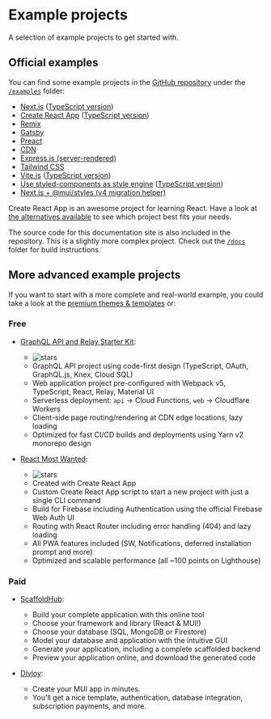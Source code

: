 # Example projects

<p class="description">A selection of example projects to get started with.</p>

## Official examples

You can find some example projects in the [GitHub repository](https://github.com/mui/material-ui) under the [`/examples`](https://github.com/mui/material-ui/tree/master/examples) folder:

<!-- #default-branch-switch -->

- [Next.js](https://github.com/mui/material-ui/tree/master/examples/material-next) ([TypeScript version](https://github.com/mui/material-ui/tree/master/examples/material-next-ts))
- [Create React App](https://github.com/mui/material-ui/tree/master/examples/material-cra) ([TypeScript version](https://github.com/mui/material-ui/tree/master/examples/material-cra-ts))
- [Remix](https://github.com/mui/material-ui/tree/master/examples/material-remix-ts)
- [Gatsby](https://github.com/mui/material-ui/tree/master/examples/material-gatsby)
- [Preact](https://github.com/mui/material-ui/tree/master/examples/material-preact)
- [CDN](https://github.com/mui/material-ui/tree/master/examples/material-via-cdn)
- [Express.js (server-rendered)](https://github.com/mui/material-ui/tree/master/examples/material-express-ssr)
- [Tailwind CSS](https://github.com/mui/material-ui/tree/master/examples/material-cra-tailwind-ts)
- [Vite.js](https://github.com/mui/material-ui/tree/master/examples/material-vite) ([TypeScript version](https://github.com/mui/material-ui/tree/master/examples/material-vite-ts))
- [Use styled-components as style engine](https://github.com/mui/material-ui/tree/master/examples/material-cra-styled-components) ([TypeScript version](https://github.com/mui/material-ui/tree/master/examples/material-cra-styled-components-ts))
- [Next.js + @mui/styles (v4 migration helper)](https://github.com/mui/material-ui/tree/master/examples/material-next-ts-v4-v5-migration)

Create React App is an awesome project for learning React.
Have a look at [the alternatives available](https://github.com/facebook/create-react-app/blob/HEAD/README.md#popular-alternatives) to see which project best fits your needs.

The source code for this documentation site is also included in the repository.
This is a slightly more complex project.
Check out the [`/docs`](https://github.com/mui/material-ui/tree/master/docs) folder for
build instructions.

## More advanced example projects

If you want to start with a more complete and real-world example, you could take a look at the [premium themes & templates](https://mui.com/store/?utm_source=docs&utm_medium=referral&utm_campaign=example-projects-store) or:

### Free

- [GraphQL API and Relay Starter Kit](https://github.com/kriasoft/relay-starter-kit):

  - ![stars](https://img.shields.io/github/stars/kriasoft/graphql-starter.svg?style=social&label=Star)
  - GraphQL API project using code-first design (TypeScript, OAuth, GraphQL.js, Knex, Cloud SQL)
  - Web application project pre-configured with Webpack v5, TypeScript, React, Relay, Material UI
  - Serverless deployment: `api` -> Cloud Functions, `web` -> Cloudflare Workers
  - Client-side page routing/rendering at CDN edge locations, lazy loading
  - Optimized for fast CI/CD builds and deployments using Yarn v2 monorepo design

- [React Most Wanted](https://github.com/TarikHuber/react-most-wanted):

  - ![stars](https://img.shields.io/github/stars/TarikHuber/react-most-wanted.svg?style=social&label=Star)
  - Created with Create React App
  - Custom Create React App script to start a new project with just a single CLI command
  - Build for Firebase including Authentication using the official Firebase Web Auth UI
  - Routing with React Router including error handling (404) and lazy loading
  - All PWA features included (SW, Notifications, deferred installation prompt and more)
  - Optimized and scalable performance (all ~100 points on Lighthouse)

<!-- TODO: revert this once it is migrated to v5
- [React SaaS Template](https://github.com/dunky11/react-saas-template):

  - ![stars](https://img.shields.io/github/stars/dunky11/react-saas-template.svg?style=social&label=Star)
  - Created with Create React App
  - Features a landing page, a blog, an area to login/register and an admin-dashboard
  - Fully routed using react-router
  - Lazy loads components to boost performance
  - Components for statistics, text with emoji support, image upload and much more...
-->

<!-- TODO: revert this once it is migrated to v5
- [Material Sense](https://github.com/alexanmtz/material-sense):

  - ![stars](https://img.shields.io/github/stars/alexanmtz/material-sense.svg?style=social&label=Star)
  - Graph using recharts
  - React Router included with a navigation example
  - A docker container with an Nginx server for production build
  - Created with Create React App
-->

### Paid

- [ScaffoldHub](https://scaffoldhub.io/?partner=1):

  - Build your complete application with this online tool
  - Choose your framework and library (React & MUI!)
  - Choose your database (SQL, MongoDB or Firestore)
  - Model your database and application with the intuitive GUI
  - Generate your application, including a complete scaffolded backend
  - Preview your application online, and download the generated code

- [Divjoy](https://divjoy.com?via=material-ui):

  - Create your MUI app in minutes.
  - You'll get a nice template, authentication, database integration, subscription payments, and more.
